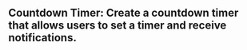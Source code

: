 ## Countdown Timer: Create a countdown timer that allows users to set a timer and receive notifications.
